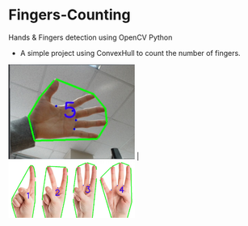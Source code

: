 # Fingers-Counting
Hands &amp; Fingers detection using OpenCV Python

- A simple project using ConvexHull to count the number of fingers. 

<img src="hand1_result.jpg" width="250"> |  <img src="hand2_result.jpg" width="250">
